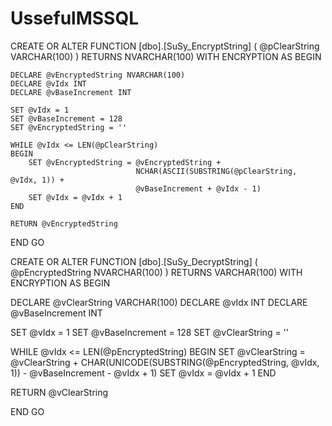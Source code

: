 # UssefulMSSQL
CREATE OR ALTER FUNCTION [dbo].[SuSy_EncryptString] ( @pClearString VARCHAR(100) )
RETURNS NVARCHAR(100) WITH ENCRYPTION AS
BEGIN
    
    DECLARE @vEncryptedString NVARCHAR(100)
    DECLARE @vIdx INT
    DECLARE @vBaseIncrement INT
    
    SET @vIdx = 1
    SET @vBaseIncrement = 128
    SET @vEncryptedString = ''
    
    WHILE @vIdx <= LEN(@pClearString)
    BEGIN
        SET @vEncryptedString = @vEncryptedString + 
                                NCHAR(ASCII(SUBSTRING(@pClearString, @vIdx, 1)) +
                                @vBaseIncrement + @vIdx - 1)
        SET @vIdx = @vIdx + 1
    END
    
    RETURN @vEncryptedString

END
GO


CREATE OR ALTER FUNCTION [dbo].[SuSy_DecryptString] ( @pEncryptedString NVARCHAR(100) )
RETURNS VARCHAR(100) WITH ENCRYPTION AS
BEGIN

DECLARE @vClearString VARCHAR(100)
DECLARE @vIdx INT
DECLARE @vBaseIncrement INT

SET @vIdx = 1
SET @vBaseIncrement = 128
SET @vClearString = ''

WHILE @vIdx <= LEN(@pEncryptedString)
BEGIN
    SET @vClearString = @vClearString + 
                        CHAR(UNICODE(SUBSTRING(@pEncryptedString, @vIdx, 1)) - 
                        @vBaseIncrement - @vIdx + 1)
    SET @vIdx = @vIdx + 1
END

RETURN @vClearString

END
GO
